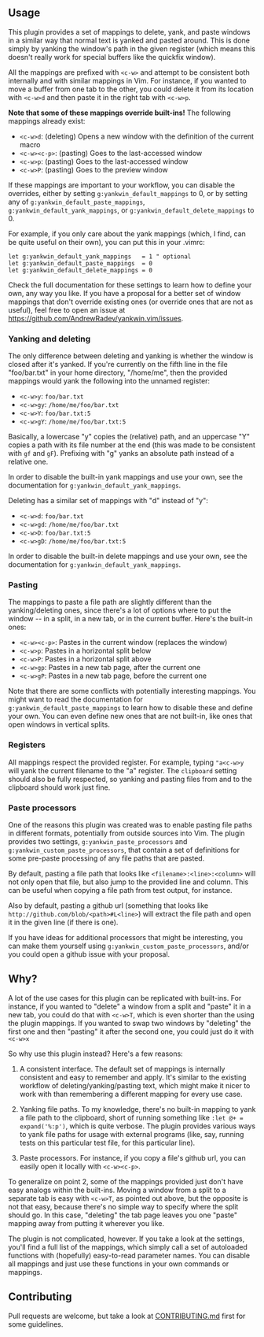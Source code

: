 ## Usage

This plugin provides a set of mappings to delete, yank, and paste windows in a similar way that normal text is yanked and pasted around. This is done simply by yanking the window's path in the given register (which means this doesn't really work for special buffers like the quickfix window).

All the mappings are prefixed with `<c-w>` and attempt to be consistent both internally and with similar mappings in Vim. For instance, if you wanted to move a buffer from one tab to the other, you could delete it from its location with `<c-w>d` and then paste it in the right tab with `<c-w>p`.

**Note that some of these mappings override built-ins!** The following mappings already exist:

- `<c-w>d`:     (deleting) Opens a new window with the definition of the current macro
- `<c-w><c-p>`: (pasting) Goes to the last-accessed window
- `<c-w>p`:     (pasting) Goes to the last-accessed window
- `<c-w>P`:     (pasting) Goes to the preview window

If these mappings are important to your workflow, you can disable the overrides, either by setting `g:yankwin_default_mappings` to 0, or by setting any of `g:yankwin_default_paste_mappings`, `g:yankwin_default_yank_mappings`, or `g:yankwin_default_delete_mappings` to 0.

For example, if you only care about the yank mappings (which, I find, can be quite useful on their own), you can put this in your .vimrc:

``` vim
let g:yankwin_default_yank_mappings   = 1 " optional
let g:yankwin_default_paste_mappings  = 0
let g:yankwin_default_delete_mappings = 0
```

Check the full documentation for these settings to learn how to define your own, any way you like. If you have a proposal for a better set of window mappings that don't override existing ones (or override ones that are not as useful), feel free to open an issue at https://github.com/AndrewRadev/yankwin.vim/issues.

### Yanking and deleting

The only difference between deleting and yanking is whether the window is closed after it's yanked. If you're currently on the fifth line in the file "foo/bar.txt" in your home directory, "/home/me", then the provided mappings would yank the following into the unnamed register:

- `<c-w>y`:  `foo/bar.txt`
- `<c-w>gy`: `/home/me/foo/bar.txt`
- `<c-w>Y`:  `foo/bar.txt:5`
- `<c-w>gY`: `/home/me/foo/bar.txt:5`

Basically, a lowercase "y" copies the (relative) path, and an uppercase "Y" copies a path with its file number at the end (this was made to be consistent with `gf` and `gF`). Prefixing with "g" yanks an absolute path instead of a relative one.

In order to disable the built-in yank mappings and use your own, see the documentation for `g:yankwin_default_yank_mappings`.

Deleting has a similar set of mappings with "d" instead of "y":

- `<c-w>d`:  `foo/bar.txt`
- `<c-w>gd`: `/home/me/foo/bar.txt`
- `<c-w>D`:  `foo/bar.txt:5`
- `<c-w>gD`: `/home/me/foo/bar.txt:5`

In order to disable the built-in delete mappings and use your own, see the documentation for `g:yankwin_default_yank_mappings`.

### Pasting

The mappings to paste a file path are slightly different than the yanking/deleting ones, since there's a lot of options where to put the window -- in a split, in a new tab, or in the current buffer. Here's the built-in ones:

- `<c-w><c-p>`: Pastes in the current window (replaces the window)
- `<c-w>p`:     Pastes in a horizontal split below
- `<c-w>P`:     Pastes in a horizontal split above
- `<c-w>gp`:    Pastes in a new tab page, after the current one
- `<c-w>gP`:    Pastes in a new tab page, before the current one

Note that there are some conflicts with potentially interesting mappings. You might want to read the documentation for `g:yankwin_default_paste_mappings` to learn how to disable these and define your own. You can even define new ones that are not built-in, like ones that open windows in vertical splits.

### Registers

All mappings respect the provided register. For example, typing `"a<c-w>y` will yank the current filename to the "a" register. The `clipboard` setting should also be fully respected, so yanking and pasting files from and to the clipboard should work just fine.

### Paste processors

One of the reasons this plugin was created was to enable pasting file paths in different formats, potentially from outside sources into Vim. The plugin provides two settings, `g:yankwin_paste_processors` and `g:yankwin_custom_paste_processors`, that contain a set of definitions for some pre-paste processing of any file paths that are pasted.

By default, pasting a file path that looks like `<filename>:<line>:<column>` will not only open that file, but also jump to the provided line and column. This can be useful when copying a file path from test output, for instance.

Also by default, pasting a github url (something that looks like `http://github.com/blob/<path>#L<line>`) will extract the file path and open it in the given line (if there is one).

If you have ideas for additional processors that might be interesting, you can make them yourself using `g:yankwin_custom_paste_processors`, and/or you could open a github issue with your proposal.

## Why?

A lot of the use cases for this plugin can be replicated with built-ins. For instance, if you wanted to "delete" a window from a split and "paste" it in a new tab, you could do that with `<c-w>T`, which is even shorter than the using the plugin mappings. If you wanted to swap two windows by "deleting" the first one and then "pasting" it after the second one, you could just do it with `<c-w>x`

So why use this plugin instead? Here's a few reasons:

1. A consistent interface. The default set of mappings is internally consistent and easy to remember and apply. It's similar to the existing workflow of deleting/yanking/pasting text, which might make it nicer to work with than remembering a different mapping for every use case.

2. Yanking file paths. To my knowledge, there's no built-in mapping to yank a file path to the clipboard, short of running something like `:let @+ = expand('%:p')`, which is quite verbose. The plugin provides various ways to yank file paths for usage with external programs (like, say, running tests on this particular test file, for this particular line).

3. Paste processors. For instance, if you copy a file's github url, you can easily open it locally with `<c-w><c-p>`.

To generalize on point 2, some of the mappings provided just don't have easy analogs within the built-ins. Moving a window from a split to a separate tab is easy with `<c-w>T`, as pointed out above, but the opposite is not that easy, because there's no simple way to specify where the split should go. In this case, "deleting" the tab page leaves you one "paste" mapping away from putting it wherever you like.

The plugin is not complicated, however. If you take a look at the settings, you'll find a full list of the mappings, which simply call a set of autoloaded functions with (hopefully) easy-to-read parameter names. You can disable all mappings and just use these functions in your own commands or mappings.

## Contributing

Pull requests are welcome, but take a look at [CONTRIBUTING.md](https://github.com/AndrewRadev/yankwin.vim/blob/master/CONTRIBUTING.md) first for some guidelines.
